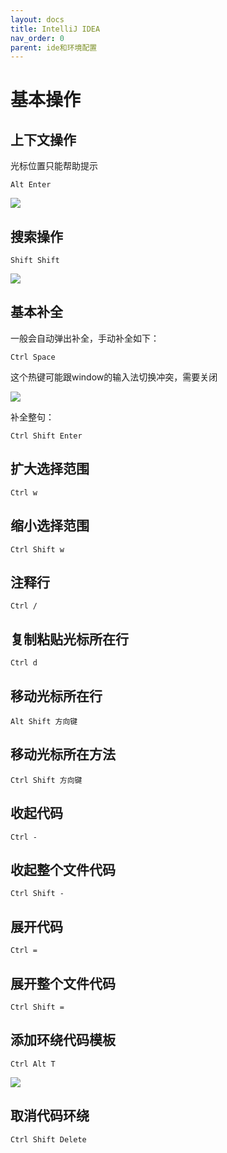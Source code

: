 ```yaml
---
layout: docs 
title: IntelliJ IDEA 
nav_order: 0 
parent: ide和环境配置
---
```


# 基本操作

## 上下文操作

光标位置只能帮助提示

```shell
Alt Enter
```

![](https://cdn.jsdelivr.net/gh/guosonglu/images@master/blog-img/202111041552915.png)

## 搜索操作

```shell
Shift Shift
```

![](https://cdn.jsdelivr.net/gh/guosonglu/images@master/blog-img/202111041601261.png)

## 基本补全

一般会自动弹出补全，手动补全如下：

```shell
Ctrl Space
```

这个热键可能跟window的输入法切换冲突，需要关闭

![](https://cdn.jsdelivr.net/gh/guosonglu/images@master/blog-img/202111041643016.png)

补全整句：

```shell
Ctrl Shift Enter
```

## 扩大选择范围

```shell
Ctrl w
```

## 缩小选择范围

```shell
Ctrl Shift w
```

## 注释行

```shell
Ctrl /
```

## 复制粘贴光标所在行

```shell
Ctrl d
```

## 移动光标所在行

```shell
Alt Shift 方向键
```

## 移动光标所在方法

```shell
Ctrl Shift 方向键
```

## 收起代码

```shell
Ctrl -
```

## 收起整个文件代码

```shell
Ctrl Shift -
```

## 展开代码

```shell
Ctrl =
```

## 展开整个文件代码

```shell
Ctrl Shift =
```

## 添加环绕代码模板

```shell
Ctrl Alt T
```

![](https://cdn.jsdelivr.net/gh/guosonglu/images@master/blog-img/202111041716322.png)

## 取消代码环绕

```shell
Ctrl Shift Delete
```




